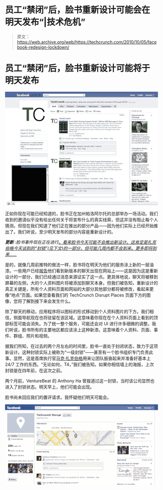 # 员工“禁闭”后，脸书重新设计可能会在明天发布“|技术危机”

> 原文：<https://web.archive.org/web/https://techcrunch.com/2010/10/05/facebook-redesign-lockdown/>

# 员工“禁闭”后，脸书重新设计可能将于明天发布

![](img/0cca8b3788e44bd1ef5811b13559e2f7.png "33")

正如你现在可能已经知道的，脸书正在加州帕洛阿尔托的总部举办一场活动。我们收到的邀请似乎没有给出任何关于将宣布什么的真实线索，但这并没有阻止每个人猜测。但现在我们知道了他们正在推出的部分产品——因为他们实际上已经开始推出了。我们听说，至少明天发布的部分内容是重新设计的。

***更新*** *:脸书事件现在正在进行[。看来脸书今天可能不会推出新设计。这肯定是扎克伯格今天谈到的“封锁”(见下文)的一部分，但可能几周内都不会到来。更多即将到来……](https://web.archive.org/web/20230222231808/https://techcrunch.com/2010/10/06/live-from-todays-special-facebook-event/)*

是的，就像几周前推特的做法一样，脸书将在明天为他们的服务涂上新的一层油漆。一些用户已经[报告](https://web.archive.org/web/20230222231808/https://twitter.com/#!/search/new%20facebook%20chat)他们看到新版本的聊天出现在网站上——这是因为这是重新设计的一部分，我们已经通过消息来源证实了这一点。更具体地说，聊天将被移到屏幕的左侧，大的个人资料图片将被添加到聊天本身。但我们被告知，重新设计的真正关键是，所有个人资料页面和网站的大部分其他部分都将被修改，看起来更像“地点”页面。如果您查看我们的 TechCrunch Disrupt Places 页面下方的图像，您将了解到接下来会发生什么。

除了聊天的移动，应用程序将以图标的形式移动到个人资料图片的下方。我们相信，侧面导航现在也将驻留在该区域。这意味着你现在在个人资料页面上看到的顶部标签可能会消失。为了统一整个服务，可能还会对 UI 进行许多细微的调整。我们听说，脸书所有的主要地区都应该涂上这种新漆。这意味着个人资料、页面、事件、群组、照片和视频。

据我们所知，在过去的两个月左右的时间里，脸书一直处于封闭状态，致力于这项新设计。这种封锁实际上被称为“一级封锁”——甚至有一个脸书组织专门负责此事。显然，这是首席执行官[马克·扎克伯格](https://web.archive.org/web/20230222231808/http://www.crunchbase.com/person/mark-zuckerberg)用来让团队振奋起来并准备好基本上 24/7 工作的东西。“无论如何，T4，”我们被告知。如果你相信墙上的海报，上次封锁是在四年前，在这次之前。

两个月前，VentureBeat 的 Anthony Ha 曾报道过这一封锁，当时该公司显然也进入了封锁状态。明天早上，他们可能会出现。

脸书尚未回应我们的置评请求。我怀疑他们明天可能会。

![](img/cd2544507b4bc14f41f991fb1197df3c.png "pl")